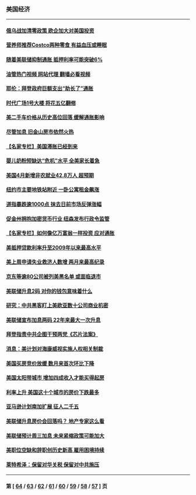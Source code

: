 ### 美国经济
---
#### [俄乌战加清零政策 欧企加大对美国投资](../../pages/ncid1078158/n13730219.md?05100045) 
#### [营养师推荐Costco两种零食 有益血压或睡眠](../../pages/ncid1078158/n13717853.md?05100045) 
#### [随着美联储抑制通胀 抵押利率可能突破6%](../../pages/ncid1078158/n13729303.md?05100045) 
#### [油管热门视频 网站代理 翻墙必看视频](http://209.222.30.114:81/youtube.html?05100045)
#### [耶伦：拜登政府巨额支出“助长了”通胀](../../pages/ncid1078158/n13729086.md?05100045) 
#### [时代广场1号大楼 将花五亿翻修](../../pages/ncid1078158/n13729234.md?05100045) 
#### [美二手车价格从历史高位回落 缓解通胀影响](../../pages/ncid1078158/n13729026.md?05100045) 
#### [尽管加息 旧金山房市依然火热](../../pages/ncid1078158/n13728469.md?05100045) 
#### [【名家专栏】美国滞胀已经到来](../../pages/ncid1078158/n13728602.md?05100045) 
#### [婴儿奶粉短缺达“危机”水平 全美家长着急](../../pages/ncid1078158/n13728848.md?05100045) 
#### [美国4月新增非农就业42.8万人 超预期](../../pages/ncid1078158/n13728839.md?05100045) 
#### [纽约市主要地铁站附近 一卧公寓租金飙涨](../../pages/ncid1078158/n13728366.md?05100045) 
#### [道指暴跌逾1000点 抹去日前市场反弹涨幅](../../pages/ncid1078158/n13728230.md?05100045) 
#### [促金州拥抱加密货币行业 纽森发布行政令监管](../../pages/ncid1078158/n13728217.md?05100045) 
#### [【名家专栏】如何像亿万富翁一样投资 应对通胀](../../pages/ncid1078158/n13727916.md?05100045) 
#### [美抵押贷款利率升至2009年以来最高水平](../../pages/ncid1078158/n13728188.md?05100045) 
#### [美上周申请失业救济人数增 两月来最高纪录](../../pages/ncid1078158/n13727973.md?05100045) 
#### [京东等逾80公司被列美黑名单 或面临退市](../../pages/ncid1078158/n13727449.md?05100045) 
#### [美联储升息2码 对你的钱包意味着什么](../../pages/ncid1078158/n13727177.md?05100045) 
#### [研究：中共黑客盯上美欧亚数十公司商业机密](../../pages/ncid1078158/n13727250.md?05100045) 
#### [美联储宣布加息两码 22年来最大一次升息](../../pages/ncid1078158/n13727237.md?05100045) 
#### [拜登指责中共企图干预两党《芯片法案》](../../pages/ncid1078158/n13727200.md?05100045) 
#### [消息：美计划对海康威视实施人权相关制裁](../../pages/ncid1078158/n13727090.md?05100045) 
#### [美国买房竞价放缓 数月来首次环比下降](../../pages/ncid1078158/n13726763.md?05100045) 
#### [美国太阳带城市 增加四成收入才能买得起房](../../pages/ncid1078158/n13726739.md?05100045) 
#### [利率上升 美国这十个城市的房价下跌最多](../../pages/ncid1078158/n13726672.md?05100045) 
#### [亚马逊计划南加扩展 征人二千五](../../pages/ncid1078158/n13726609.md?05100045) 
#### [美联储升息房价会回落吗？ 地产专家这么看](../../pages/ncid1078158/n13726486.md?05100045) 
#### [美联储预计周三加息 未来紧缩政策可能加大](../../pages/ncid1078158/n13726509.md?05100045) 
#### [美职位空缺和辞职创历史新高 雇用困境持续](../../pages/ncid1078158/n13726480.md?05100045) 
#### [莱特希泽：保留对华关税 保留对中共施压](../../pages/ncid1078158/n13726477.md?05100045) 

---
#### 第 [ [64](./64.md?05100045) / [63](./63.md?05100045) / [62](./62.md?05100045) / [61](./61.md?05100045) / [60](./60.md?05100045) / [59](./59.md?05100045) / [58](./58.md?05100045) / [57](./57.md?05100045) ] 页
